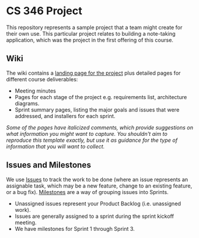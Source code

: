# CS 346 Project

This repository represents a sample project that a team might create for their own use. This particular project relates to building a note-taking application, which was the project in the first offering of this course.

## Wiki

The wiki contains a [landing page for the project](https://git.uwaterloo.ca/m5fortin/cs346-project/-/wikis/home) plus detailed pages for different course deliverables:

* Meeting minutes
* Pages for each stage of the project e.g. requirements list, architecture diagrams.
* Sprint summary pages, listing the major goals and issues that were addressed, and installers for each sprint.

*Some of the pages have italicized comments, which provide suggestions on what information you might want to capture. You shouldn't aim to reproduce this template exactly, but use it as guidance for the type of information that you will want to collect.*

## Issues and Milestones

We use [Issues](https://git.uwaterloo.ca/m5fortin/cs346-template/-/issues) to track the work to be done (where an issue represents an assignable task, which may be a new feature, change to an existing feature, or a bug fix). [Milestones](https://git.uwaterloo.ca/m5fortin/cs346-template/-/milestones) are a way of grouping issues into Sprints.

* Unassigned issues represent your Product Backlog (i.e. unassigned work).
* Issues are generally assigned to a sprint during the sprint kickoff meeting. 
* We have milestones for Sprint 1 through Sprint 3.
